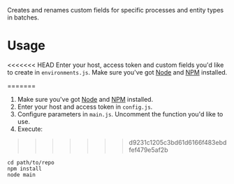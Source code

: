 Creates and renames custom fields for specific processes and entity types in batches.

# Usage

<<<<<<< HEAD
Enter your host, access token and custom fields you'd like to create in `environments.js`.
Make sure you've got [Node](https://nodejs.org/en/download/) and [NPM](https://www.npmjs.com/get-npm) installed.

=======
1. Make sure you've got [Node](https://nodejs.org/en/download/) and [NPM](https://www.npmjs.com/get-npm) installed.
2. Enter your host and access token in `config.js`.
3. Configure parameters in `main.js`. Uncomment the function you'd like to use.
4. Execute:
>>>>>>> d9231c1205c3bd61d6166f483ebdfef479e5af2b
```
cd path/to/repo
npm install
node main
```

